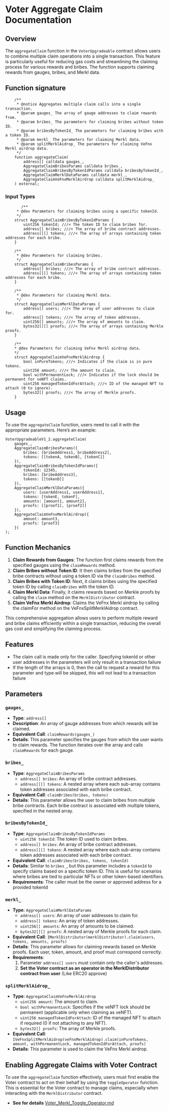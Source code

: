 
# Voter Aggregate Claim Documentation

## Overview

The `aggregateClaim` function in the `VoterUpgradeable` contract allows users to combine multiple claim operations into a single transaction. This feature is particularly useful for reducing gas costs and streamlining the claiming process for various rewards and bribes. The function supports claiming rewards from gauges, bribes, and Merkl data.

## Function signature
```solidity
    /**
     * @notice Aggregates multiple claim calls into a single transaction.
     * @param gauges_ The array of gauge addresses to claim rewards from.
     * @param bribes_ The parameters for claiming bribes without token ID.
     * @param bribesByTokenId_ The parameters for claiming bribes with a token ID.
     * @param merkl_ The parameters for claiming Merkl data.
     * @param splitMerklAidrop_ The parameters for claiming VeFnx Merkl airdrop data.
     */
    function aggregateClaim(
        address[] calldata gauges_,
        AggregateClaimBribesParams calldata bribes_,
        AggregateClaimBribesByTokenIdParams calldata bribesByTokenId_,
        AggregateClaimMerklDataParams calldata merkl_,
        AggregateClaimVeFnxMerklAirdrop calldata splitMerklAidrop_
    ) external;
```
### Input Types
```solidity
       /**
     * @dev Parameters for claiming bribes using a specific tokenId.
     */
    struct AggregateClaimBribesByTokenIdParams {
        uint256 tokenId; ///< The token ID to claim bribes for.
        address[] bribes; ///< The array of bribe contract addresses.
        address[][] tokens; ///< The array of arrays containing token addresses for each bribe.
    }

    /**
     * @dev Parameters for claiming bribes.
     */
    struct AggregateClaimBribesParams {
        address[] bribes; ///< The array of bribe contract addresses.
        address[][] tokens; ///< The array of arrays containing token addresses for each bribe.
    }

    /**
     * @dev Parameters for claiming Merkl data.
     */
    struct AggregateClaimMerklDataParams {
        address[] users; ///< The array of user addresses to claim for.
        address[] tokens; ///< The array of token addresses.
        uint256[] amounts; ///< The array of amounts to claim.
        bytes32[][] proofs; ///< The array of arrays containing Merkle proofs.
    }

    /**
    * @dev Parameters for claiming VeFnx Merkl airdrop data.
    */
    struct AggregateClaimVeFnxMerklAirdrop {
        bool inPureTokens; ///< Indicates if the claim is in pure tokens.
        uint256 amount; ///< The amount to claim.
        bool withPermanentLock; ///< Indicates if the lock should be permanent for veNFT claims.
        uint256 managedTokenIdForAttach; ///< ID of the managed NFT to attach (0 to ignore).
        bytes32[] proofs; ///< The array of Merkle proofs.
    }
```

## Usage

To use the `aggregateClaim` function, users need to call it with the appropriate parameters. Here’s an example:

```solidity
VoterUpgradeableV1_2.aggregateClaim(
    gauges_,
    AggregateClaimBribesParams({
        bribes: [bribeAddress1, bribeAddress2],
        tokens: [[tokenA, tokenB], [tokenC]]
    }),
    AggregateClaimBribesByTokenIdParams({
        tokenId: 12345,
        bribes: [bribeAddress3],
        tokens: [[tokenD]]
    }),
    AggregateClaimMerklDataParams({
        users: [userAddress1, userAddress1],
        tokens: [tokenE, tokenF],
        amounts: [amount1, amount2],
        proofs: [[proof1], [proof2]]
    }),
    AggregateClaimVeFnxMerklAirdrop({
        amount: amount3,
        proofs: [proof3]
    })
);
```

## Function Mechanics

1. **Claim Rewards from Gauges**: The function first claims rewards from the specified gauges using the `claimRewards` method.
2. **Claim Bribes without Token ID**: It then claims bribes from the specified bribe contracts without using a token ID via the `claimBribes` method.
3. **Claim Bribes with Token ID**: Next, it claims bribes using the specified token ID by calling `claimBribes` with the token ID.
4. **Claim Merkl Data**: Finally, it claims rewards based on Merkle proofs by calling the `claim` method on the `MerklDistributor` contract.
5. **Claim VeFnx Merkl Airdrop**: Claims the VeFnx Merkl airdrop by calling the claimFor method on the VeFnxSplitMerklAidrop contract.

This comprehensive aggregation allows users to perform multiple reward and bribe claims efficiently within a single transaction, reducing the overall gas cost and simplifying the claiming process.


## Features
-  The claim call is made only for the caller. Specifying tokenId or other user addresses in the parameters will only result in a transaction failure
- If the length of the arrays is 0, then the call to request a reward for this parameter and type will be skipped, this will not lead to a transaction failure

## Parameters

### `gauges_`

- **Type**: `address[]`
- **Description**: An array of gauge addresses from which rewards will be claimed.
- **Equivalent Call**: `claimRewards(gauges_)`
- **Details**: This parameter specifies the gauges from which the user wants to claim rewards. The function iterates over the array and calls `claimRewards` for each gauge.

### `bribes_`

- **Type**: `AggregateClaimBribesParams`
  - `address[] bribes`: An array of bribe contract addresses.
  - `address[][] tokens`: A nested array where each sub-array contains token addresses associated with each bribe contract.
- **Equivalent Call**: `claimBribes(bribes, tokens)`
- **Details**: This parameter allows the user to claim bribes from multiple bribe contracts. Each bribe contract is associated with multiple tokens, specified in the nested array.

### `bribesByTokenId_`

- **Type**: `AggregateClaimBribesByTokenIdParams`
  - `uint256 tokenId`: The token ID used to claim bribes.
  - `address[] bribes`: An array of bribe contract addresses.
  - `address[][] tokens`: A nested array where each sub-array contains token addresses associated with each bribe contract.
- **Equivalent Call**: `claimBribes(bribes, tokens, tokenId)`
- **Details**: Similar to `bribes_`, but this parameter includes a `tokenId` to specify claims based on a specific token ID. This is useful for scenarios where bribes are tied to particular NFTs or other token-based identifiers.
- **Requirements**: The caller must be the owner or approved address for a provided tokenId

### `merkl_`

- **Type**: `AggregateClaimMerklDataParams`
  - `address[] users`: An array of user addresses to claim for.
  - `address[] tokens`: An array of token addresses.
  - `uint256[] amounts`: An array of amounts to be claimed.
  - `bytes32[][] proofs`: A nested array of Merkle proofs for each claim.
- **Equivalent Call**: `IMerklDistributor(merklDistributor).claim(users, tokens, amounts, proofs)`
- **Details**: This parameter allows for claiming rewards based on Merkle proofs. Each user, token, amount, and proof must correspond correctly.
- **Requirements**: 
    1. Parameter `address[] users` must contain only the caller's addresses. 
    2. **Set the Voter contract as an operator in the MerklDistributor contract from user** (Like ERC20 approve)

### `splitMerklAidrop_`
- **Type**: `AggregateClaimVeFnxMerklAirdrop`
    - `uint256 amount`: The amount to claim.
    - `bool withPermanentLock`: Specifies if the veNFT lock should be permanent (applicable only when claiming as veNFT).
    - `uint256 managedTokenIdForAttach`: ID of the managed NFT to attach if required (0 if not attaching to any NFT).
    - `bytes32[] proofs`: The array of Merkle proofs.
- **Equivalent Call**: `IVeFnxSplitMerklAidrop(veFnxMerklAidrop).claim(inPureTokens, amount, withPermanentLock, managedTokenIdForAttach, proofs)`
- **Details**: This parameter is used to claim the VeFnx Merkl airdrop.

## Enabling Aggregate Claims with Voter Contract
To use the `aggregateClaim` function effectively, users must first enable the Voter contract to act on their behalf by using the `toggleOperator` function. This is essential for the Voter contract to manage claims, especially when interacting with the `MerklDistributor` contract.

- **See for details** [Voter_Merkl_Toggle_Operator.md](Voter_Merkl_Toggle_Operator.md)